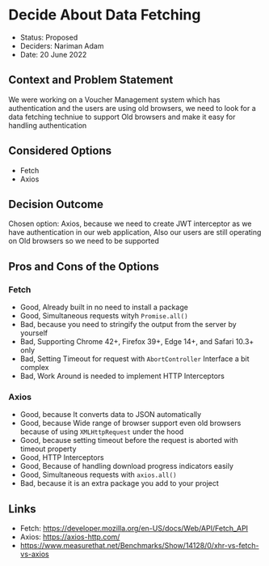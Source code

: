 # Decide About Data Fetching

- Status: Proposed
- Deciders: Nariman Adam
- Date: 20 June 2022

## Context and Problem Statement

We were working on a Voucher Management system which has authentication and the users are using old browsers, we need to look for a data fetching techniue to support Old browsers and make it easy for handling authentication

<!-- ## Decision Drivers

- [driver 1, e.g., a force, facing concern, …]
- [driver 2, e.g., a force, facing concern, …] -->

## Considered Options

- Fetch
- Axios

## Decision Outcome

Chosen option: Axios, because we need to create JWT interceptor as we have authentication in our web application, Also our users are still operating on Old browsers so we need to be supported

<!-- ### Positive Consequences

* [e.g., improvement of quality attribute satisfaction, follow-up decisions required, …]
* …

### Negative Consequences

* [e.g., compromising quality attribute, follow-up decisions required, …]
* … -->

## Pros and Cons of the Options

### Fetch

- Good, Already built in no need to install a package
- Good, Simultaneous requests wityh `Promise.all()`
- Bad, because you need to stringify the output from the server by yourself
- Bad, Supporting Chrome 42+, Firefox 39+, Edge 14+, and Safari 10.3+ only
- Bad, Setting Timeout for request with `AbortController` Interface a bit complex
- Bad, Work Around is needed to implement HTTP Interceptors

### Axios

- Good, because It converts data to JSON automatically
- Good, because Wide range of browser support even old browsers because of using `XMLHttpRequest` under the hood
- Good, because setting timeout before the request is aborted with timeout property
- Good, HTTP Interceptors
- Good, Because of handling download progress indicators easily
- Good, Simultaneous requests with `axios.all()`
- Bad, because it is an extra package you add to your project

## Links

- Fetch: https://developer.mozilla.org/en-US/docs/Web/API/Fetch_API
- Axios: https://axios-http.com/
- https://www.measurethat.net/Benchmarks/Show/14128/0/xhr-vs-fetch-vs-axios



